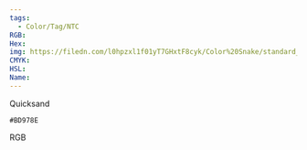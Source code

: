 ```yaml
---
tags:
  - Color/Tag/NTC
RGB:
Hex:
img: https://filedn.com/l0hpzxl1f01yT7GHxtF8cyk/Color%20Snake/standard_csv_to_svg/%23/BD978E.svg
CMYK:
HSL:
Name:
---
```

Quicksand
```palette
#BD978E
```
RGB
